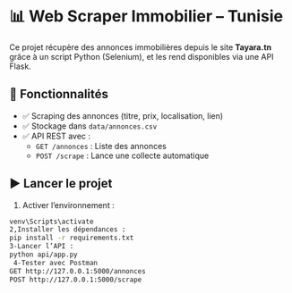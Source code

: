 # 📊 Web Scraper Immobilier – Tunisie

Ce projet récupère des annonces immobilières depuis le site **Tayara.tn** grâce à un script Python (Selenium), et les rend disponibles via une API Flask.

## 🔧 Fonctionnalités

- ✅ Scraping des annonces (titre, prix, localisation, lien)
- ✅ Stockage dans `data/annonces.csv`
- ✅ API REST avec :
  - `GET /annonces` : Liste des annonces
  - `POST /scrape` : Lance une collecte automatique

## ▶️ Lancer le projet

1. Activer l’environnement :
```bash
venv\Scripts\activate
2,Installer les dépendances :
pip install -r requirements.txt
3-Lancer l’API :
python api/app.py
 4-Tester avec Postman
GET http://127.0.0.1:5000/annonces
POST http://127.0.0.1:5000/scrape
